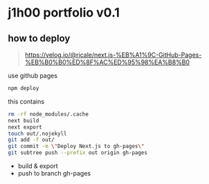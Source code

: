 # j1h00 portfolio v0.1

## how to deploy 

>https://velog.io/@ricale/next.js-%EB%A1%9C-GitHub-Pages-%EB%B0%B0%ED%8F%AC%ED%95%98%EA%B8%B0

use github pages 

```bash
npm deploy
```

this contains

```bash
rm -rf node_modules/.cache 
next build 
next export 
touch out/.nojekyll 
git add -f out/ 
git commit -m \"Deploy Next.js to gh-pages\" 
git subtree push --prefix out origin gh-pages
```

- build & export 
- push to branch gh-pages 

